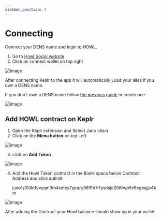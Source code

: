 ```yaml
---
sidebar_position: 3
---
```


# Connecting

Connect your DENS name and login to HOWL.

1. Go to [Howl Social website](https://beta.howl.social/) 
2. Click on connect wallet on top right

![image](/img/image.png)

After connecting Keplr to the app it will automatically Load your alias if you own a DENS name.

If you don't own a DENS name follow [the previous guide](/docs/howl-basics/create-user.md#create-a-dens-name) to create one

![image](/img/188917338-7142f137-e52e-4170-b31d-314b1ebc023f.png)


## Add HOWL contract on Keplr 

1. Open the Keplr extension and Select Juno chain 
2. Click on the **Menu button** on top Left 

![image](/img/188936491-db697a9c-29a5-4799-b73d-9d4b2e2c837f.png)

3. click on **Add Token** 

![image](/img/188937283-027384a2-f5b9-47ee-9c9e-7dfb7c769f53.png)

4. Add the Howl Token contract in the Blank space below Contract Address and click submit 

    juno1z3l0ktfvvyqm3m4xmey7ypqry56f9h7rfysdsje20t0wp5e5egeqjjv4km

![image](/img/188937644-83833f75-3d72-4cee-bd60-6d00e4cfdfda.png)

After adding the Contract your Howl balance should show up in your wallet.
